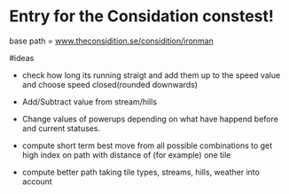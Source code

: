 # Entry for the Considation constest!

base path = www.theconsidition.se/considition/ironman

#ideas

- check how long its running straigt and add them up to the speed value and choose speed closed(rounded downwards)
- Add/Subtract value from stream/hills
- Change values of powerups depending on what have happend before and current statuses.

- compute short term best move from all possible combinations to get high index on path with distance of (for example) one tile
- compute better path taking tile types, streams, hills, weather into account
